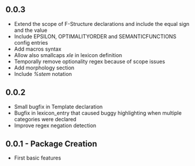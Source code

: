 ## 0.0.3
* Extend the scope of F-Structure declarations and include the equal sign and the value
* Include EPSILON, OPTIMALITYORDER and SEMANTICFUNCTIONS config entries
* Add macros syntax
* Allow also smallcaps *xle* in lexicon definition
* Temporally remove optionality regex because of scope issues
* Add morphology section
* Include *%stem* notation

## 0.0.2
* Small bugfix in Template declaration
* Bugfix in lexicon_entry that caused buggy highlighting when multiple categories were declared
* Improve regex negation detection

## 0.0.1 - Package Creation
* First basic features
